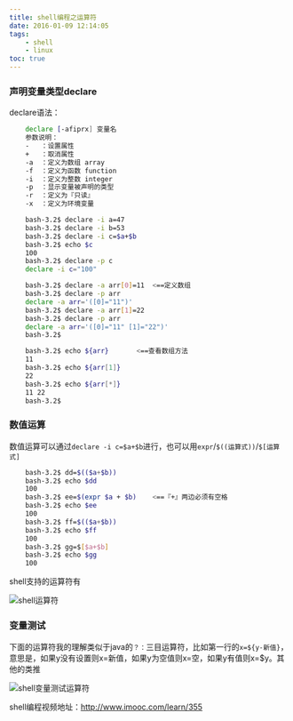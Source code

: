 ```yaml
---
title: shell编程之运算符
date: 2016-01-09 12:14:05
tags: 
    - shell
    - linux
toc: true
---
```


### 声明变量类型declare

declare语法：

```bash
    declare [-afiprx] 变量名
    参数说明： 
    -   ：设置属性
    +   ：取消属性
    -a  ：定义为数组 array 
    -f  ：定义为函数 function  
    -i  ：定义为整数 integer 
    -p  ：显示变量被声明的类型
    -r  ：定义为『只读』 
    -x  ：定义为环境变量 

    bash-3.2$ declare -i a=47
    bash-3.2$ declare -i b=53
    bash-3.2$ declare -i c=$a+$b
    bash-3.2$ echo $c
    100
    bash-3.2$ declare -p c
    declare -i c="100"

    bash-3.2$ declare -a arr[0]=11  <==定义数组
    bash-3.2$ declare -p arr
    declare -a arr='([0]="11")'
    bash-3.2$ declare -a arr[1]=22
    bash-3.2$ declare -p arr
    declare -a arr='([0]="11" [1]="22")'
    bash-3.2$

    bash-3.2$ echo ${arr}       <==查看数组方法
    11
    bash-3.2$ echo ${arr[1]}
    22
    bash-3.2$ echo ${arr[*]}
    11 22
    bash-3.2$

```

<!-- more -->

### 数值运算

数值运算可以通过`declare -i c=$a+$b`进行，也可以用`expr`/`$((运算式))`/`$[运算式]`

```bash
    bash-3.2$ dd=$(($a+$b))
    bash-3.2$ echo $dd
    100
    bash-3.2$ ee=$(expr $a + $b)    <==『+』两边必须有空格
    bash-3.2$ echo $ee
    100
    bash-3.2$ ff=$(($a+$b))
    bash-3.2$ echo $ff
    100
    bash-3.2$ gg=$[$a+$b]
    bash-3.2$ echo $gg
    100
```

shell支持的运算符有

![shell运算符](http://7xpk5e.com1.z0.glb.clouddn.com/shell-ysf.png)


### 变量测试

下面的运算符我的理解类似于java的`？：`三目运算符，比如第一行的`x=${y-新值}`，意思是，如果y没有设置则x=新值，如果y为空值则x=空，如果y有值则x=$y。其他的类推

![shell变量测试运算符](http://7xpk5e.com1.z0.glb.clouddn.com/shell-test-ysf.png)

shell编程视频地址：http://www.imooc.com/learn/355


    